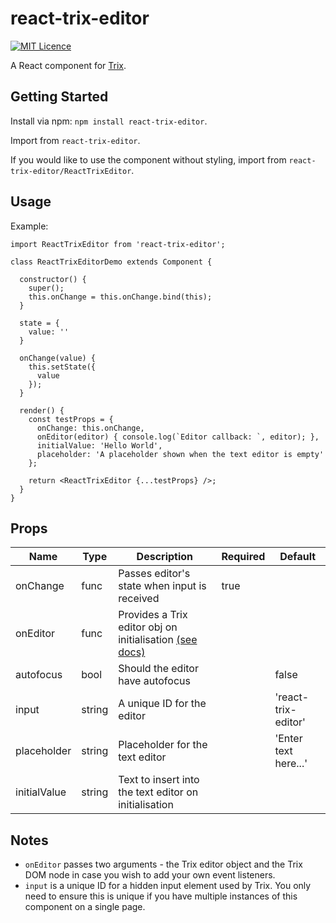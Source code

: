 # react-trix-editor

[![MIT Licence](https://badges.frapsoft.com/os/mit/mit.png?v=103)](https://opensource.org/licenses/mit-license.php)

A React component for [Trix](https://github.com/basecamp/trix).

## Getting Started

Install via npm: `npm install react-trix-editor`.

Import from `react-trix-editor`.

If you would like to use the component without styling, import from `react-trix-editor/ReactTrixEditor`.

## Usage

Example:

```
import ReactTrixEditor from 'react-trix-editor';

class ReactTrixEditorDemo extends Component {

  constructor() {
    super();
    this.onChange = this.onChange.bind(this);
  }

  state = {
    value: ''
  }

  onChange(value) {
    this.setState({
      value
    });
  }

  render() {
    const testProps = {
      onChange: this.onChange,
      onEditor(editor) { console.log(`Editor callback: `, editor); },
      initialValue: 'Hello World',
      placeholder: 'A placeholder shown when the text editor is empty'
    };

    return <ReactTrixEditor {...testProps} />;
  }
}
```
## Props

| Name            | Type                    | Description                                                 | Required  | Default                    |
|-----------------|-------------------------|-------------------------------------------------------------|-----------|----------------------------|
| onChange        | func                    | Passes editor's state when input is received                | true      |                            |
| onEditor        | func                    | Provides a Trix editor obj on initialisation [(see docs)](https://github.com/basecamp/trix#editing-text-programmatically)                 |           |                            |
| autofocus       | bool                    | Should the editor have autofocus                            |           | false                      |
| input           | string                  | A unique ID for the editor                                  |           | 'react-trix-editor'        |
| placeholder     | string                  | Placeholder for the text editor                             |           | 'Enter text here...'       |
| initialValue    | string                  | Text to insert into the text editor on initialisation       |           |                            |

## Notes

- `onEditor` passes two arguments - the Trix editor object and the Trix DOM node in case you wish to add your own event listeners.
- `input` is a unique ID for a hidden input element used by Trix. You only need to ensure this is unique if you have multiple instances of this component on a single page.
